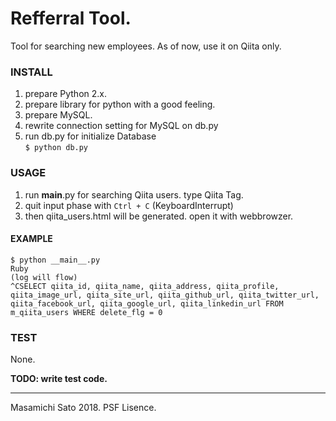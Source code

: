 # Refferral Tool.

Tool for searching new employees.
As of now, use it on Qiita only.

### INSTALL

1. prepare Python 2.x.
1. prepare library for python with a good feeling.
1. prepare MySQL.
1. rewrite connection setting for MySQL on db.py
1. run db.py for initialize Database  
`$ python db.py`

### USAGE

1. run __main__.py for searching Qiita users. type Qiita Tag.
1. quit input phase with `Ctrl + C` (KeyboardInterrupt)
1. then qiita_users.html will be generated. open it with webbrowzer.

#### EXAMPLE

```
$ python __main__.py
Ruby
(log will flow)
^CSELECT qiita_id, qiita_name, qiita_address, qiita_profile, qiita_image_url, qiita_site_url, qiita_github_url, qiita_twitter_url, qiita_facebook_url, qiita_google_url, qiita_linkedin_url FROM m_qiita_users WHERE delete_flg = 0
```

### TEST

None. 

**TODO: write test code.**

------
Masamichi Sato 2018. PSF Lisence.

